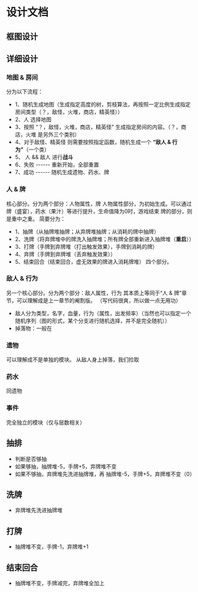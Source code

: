 # 设计文档

## 框图设计



## 详细设计
### 地图 & 房间
<!-- TODO jszhou 补一个流程图 -->
分为以下流程：
- 1、随机生成地图（生成指定高度的树，剪枝算法，再按照一定比例生成指定房间类型（？，敌怪，火堆，商店，精英怪））
- 2、人 选择地图
- 3、按照 “？，敌怪，火堆，商店，精英怪” 生成指定房间的内容。（？，商店，火堆 是另外三个类别）
- 4、对于敌怪、精英怪 则需要按照指定函数，随机生成一个 <b>“敌人 & 行为”</b>（一个类）
- 5、 人 && 敌人  进行<b>战斗</b>
- 6、失败 ------ 重新开始，全部重置
- 7、成功 ------ 随机生成遗物、药水、牌

### 人 & 牌
核心部分。分为两个部分：人物属性，牌
人物属性部分，为初始生成。可以通过 牌（盛宴），药水（果汁）等进行提升，生命值降为0时，游戏结束
牌的部分，则是重中之重。 简要分为：
- 1、抽牌（从抽牌堆抽牌；从弃牌堆抽牌；从消耗的牌中抽牌）
- 2、洗牌（将弃牌堆中的牌洗入抽牌堆；所有牌全部重新进入抽牌堆（<b>重启</b>））
- 3、打牌（手牌到弃牌堆（打出触发效果），手牌到消耗的牌）
- 4、弃牌（手牌到弃牌堆（丢弃触发效果））
- 5、结束回合（结束回合，虚无效果的牌进入消耗牌堆）
四个部分。

### 敌人 & 行为
另一个核心部分。分为两个部分：敌人属性，行为
其本质上等同于“人 & 牌”章节，可以理解成是上一章节的阉割版。
（写代码很爽，所以做一点无用功）
- 敌人分为类型，名字，血量，行为（属性，出发频率）（当然也可以指定一个随机序列（图的形式，某个分支进行随机选择，并不是完全随机））
- 掉落物：一般在


### 遗物
可以理解成不是单独的模块。
从敌人身上掉落，我们捡取

### 药水
同遗物

### 事件
完全独立的模块（仅与层数相关）







## 抽排
- 判断是否够抽
- 如果够抽，抽牌堆-5，手牌+5，弃牌堆不变
- 如果不够抽，弃牌堆先洗进抽牌堆，再  抽牌堆-5，手牌+5，弃牌堆不变（0）

## 洗牌
- 弃牌堆先洗进抽牌堆

## 打牌
- 抽牌堆不变，手牌-1，弃牌堆+1


## 结束回合
- 抽牌堆不变，手牌减完，弃牌堆全加上
